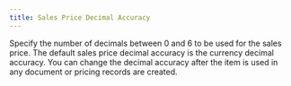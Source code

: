 ```yaml
---
title: Sales Price Decimal Accuracy
---
```



Specify the number of decimals between 0 and 6 to be used for the sales  price. The default sales price decimal accuracy is the currency decimal  accuracy. You can change the decimal accuracy after the item is used in  any document or pricing records are created.
